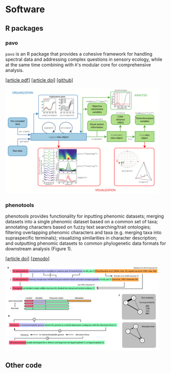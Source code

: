 # Software

## R packages

### pavo

`pavo` is an R package that provides a cohesive framework for handling spectral data and addressing complex questions in sensory ecology, while at the same time combining with `R`'s modular core for comprehensive analysis.

[[article pdf]](https://besjournals.onlinelibrary.wiley.com/doi/pdfdirect/10.1111/2041-210X.12069)
[[article doi]](https://doi.org/10.1111/2041-210X.12069)
[[github]](https://github.com/rmaia/pavo)

<img src="/img/pavo-workflow.png" style="margin: 0 auto" width="480">

### phenotools

phenotools provides functionality for inputting phenomic datasets; merging datasets into a single phenomic dataset based on a common set of taxa; annotating characters based on fuzzy text searching/trait ontologies; filtering overlapping phenomic characters and taxa (e.g. merging taxa into supraspecific terminals); visualizing similarities in character description; and outputting phenomic datasets to common phylogenetic data formats for downstream analysis (Figure 1).

[[article doi]](https://doi.org/10.1111/2041-210X.13217)
[[zenodo]](https://zenodo.org/record/2654974)

<img src="/img/phenotools-matching.jpg" style="margin: 0 auto" width="480">

## Other code


